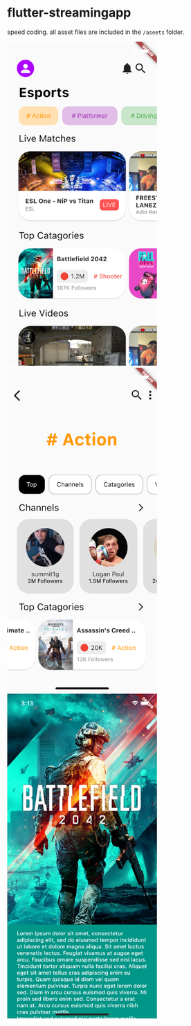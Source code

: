 # flutter-streamingapp
speed coding.
all asset files are included in the `/aseets` folder.



<img src="screens/dashboard.png" height="750em" />&nbsp;&nbsp;&nbsp;&nbsp;&nbsp;&nbsp;&nbsp;&nbsp;<img src="screens/action.png" height="750em" />&nbsp;&nbsp;&nbsp;&nbsp;&nbsp;&nbsp;&nbsp;&nbsp;<img src="screens/detail.png" height="750em" />
